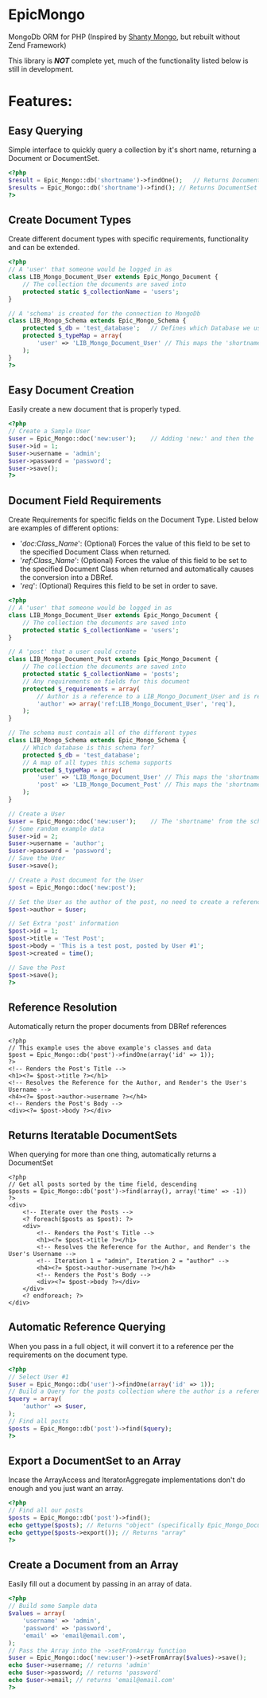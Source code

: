 EpicMongo
==========

MongoDb ORM for PHP (Inspired by [Shanty Mongo](https://github.com/coen-hyde/Shanty-Mongo), but rebuilt without Zend Framework)

This library is ***NOT*** complete yet, much of the functionality listed below is still in development.

Features: 
===

Easy Querying
---
Simple interface to quickly query a collection by it's short name, returning a Document or DocumentSet.

```php
<?php
$result = Epic_Mongo::db('shortname')->findOne();	// Returns Document
$results = Epic_Mongo::db('shortname')->find();	// Returns DocumentSet
?>
```

Create Document Types
---
Create different document types with specific requirements, functionality and can be extended.

```php
<?php
// A 'user' that someone would be logged in as
class LIB_Mongo_Document_User extends Epic_Mongo_Document {
	// The collection the documents are saved into
	protected static $_collectionName = 'users';
}

// A 'schema' is created for the connection to MongoDb
class LIB_Mongo_Schema extends Epic_Mongo_Schema {
	protected $_db = 'test_database';	// Defines which Database we use
	protected $_typeMap = array(
		'user' => 'LIB_Mongo_Document_User'	// This maps the 'shortname' of 'user' to the class 'LIB_Mongo_Document_User'
	);
}
?>
```

Easy Document Creation
---
Easily create a new document that is properly typed. 

```php
<?php 
// Create a Sample User 
$user = Epic_Mongo::doc('new:user');	// Adding 'new:' and then the 'shortname' from the schema
$user->id = 1;
$user->username = 'admin';
$user->password = 'password';
$user->save();
?>
```
Document Field Requirements
---
Create Requirements for specific fields on the Document Type. Listed below are examples of different options:

- '*doc:Class_Name*': (Optional) Forces the value of this field to be set to the specified Document Class when returned.
- '*ref:Class_Name*': (Optional) Forces the value of this field to be set to the specified Document Class when returned and automatically causes the conversion into a DBRef.
- '*req*': (Optional) Requires this field to be set in order to save.

```php
<?php
// A 'user' that someone would be logged in as
class LIB_Mongo_Document_User extends Epic_Mongo_Document {
	// The collection the documents are saved into
	protected static $_collectionName = 'users';
}

// A 'post' that a user could create
class LIB_Mongo_Document_Post extends Epic_Mongo_Document {
	// The collection the documents are saved into
	protected static $_collectionName = 'posts';
	// Any requirements on fields for this document
	protected $_requirements = array(
		// Author is a reference to a LIB_Mongo_Document_User and is required
		'author' => array('ref:LIB_Mongo_Document_User', 'req'),	
	);
}

// The schema must contain all of the different types
class LIB_Mongo_Schema extends Epic_Mongo_Schema {
	// Which database is this schema for?
	protected $_db = 'test_database';	
	// A map of all types this schema supports
	protected $_typeMap = array(
		'user' => 'LIB_Mongo_Document_User'	// This maps the 'shortname' of 'user' to the class 'LIB_Mongo_Document_User'
		'post' => 'LIB_Mongo_Document_Post'	// This maps the 'shortname' of 'post' to the class 'LIB_Mongo_Document_Post'
	);
}

// Create a User 
$user = Epic_Mongo::doc('new:user');	// The 'shortname' from the schema
// Some random example data
$user->id = 2;
$user->username = 'author';
$user->password = 'password';
// Save the User
$user->save();

// Create a Post document for the User
$post = Epic_Mongo::doc('new:post');

// Set the User as the author of the post, no need to create a reference
$post->author = $user;

// Set Extra 'post' information
$post->id = 1;
$post->title = 'Test Post';
$post->body = 'This is a test post, posted by User #1';
$post->created = time();

// Save the Post
$post->save();
?>
```

Reference Resolution
---
Automatically return the proper documents from DBRef references
```phtml
<?php
// This example uses the above example's classes and data
$post = Epic_Mongo::db('post')->findOne(array('id' => 1));
?> 
<!-- Renders the Post's Title -->
<h1><?= $post->title ?></h1>
<!-- Resolves the Reference for the Author, and Render's the User's Username -->
<h4><?= $post->author->username ?></h4>
<!-- Renders the Post's Body -->
<div><?= $post->body ?></div>
```

Returns Iteratable DocumentSets
---
When querying for more than one thing, automatically returns a DocumentSet

```phtml
<?php
// Get all posts sorted by the time field, descending
$posts = Epic_Mongo::db('post')->find(array(), array('time' => -1))
?>
<div>
	<!-- Iterate over the Posts -->
	<? foreach($posts as $post): ?>
	<div>
		<!-- Renders the Post's Title -->
		<h1><?= $post->title ?></h1>
		<!-- Resolves the Reference for the Author, and Render's the User's Username -->
		<!-- Iteration 1 = "admin", Iteration 2 = "author" -->
		<h4><?= $post->author->username ?></h4> 
		<!-- Renders the Post's Body -->
		<div><?= $post->body ?></div>
	</div>
	<? endforeach; ?>
</div>
```

Automatic Reference Querying
---
When you pass in a full object, it will convert it to a reference per the requirements on the document type.

```php
<?php
// Select User #1
$user = Epic_Mongo::db('user')->findOne(array('id' => 1));
// Build a Query for the posts collection where the author is a reference of the user
$query = array(
	'author' => $user,
);
// Find all posts
$posts = Epic_Mongo::db('post')->find($query);
?>
```

Export a DocumentSet to an Array
---
Incase the ArrayAccess and IteratorAggregate implementations don't do enough and you just want an array.

```php
<?php
// Find all our posts
$posts = Epic_Mongo::db('post')->find();
echo gettype($posts); // Returns "object" (specifically Epic_Mongo_DocumentSet)
echo gettype($posts->export()); // Returns "array" 
?>
```

Create a Document from an Array
---
Easily fill out a document by passing in an array of data.

```php
<?php
// Build some Sample data
$values = array(
	'username' => 'admin',
	'password' => 'password',
	'email' => 'email@email.com',
);
// Pass the Array into the ->setFromArray function
$user = Epic_Mongo::doc('new:user')->setFromArray($values)->save();
echo $user->username; // returns 'admin'
echo $user->password; // returns 'password'
echo $user->email; // returns 'email@email.com'
?>
```